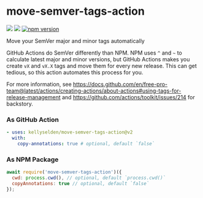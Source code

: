 # move-semver-tags-action

![](https://github.com/kellyselden/move-semver-tags-action/workflows/CI/badge.svg)
![](https://github.com/kellyselden/move-semver-tags-action/workflows/Publish/badge.svg)
[![npm version](https://badge.fury.io/js/move-semver-tags-action.svg)](https://badge.fury.io/js/move-semver-tags-action)

Move your SemVer major and minor tags automatically

GitHub Actions do SemVer differently than NPM. NPM uses `^` and `~` to calculate latest major and minor versions, but GitHub Actions makes you create `vX` and `vX.X` tags and move them for every new release. This can get tedious, so this action automates this process for you.

For more information, see https://docs.github.com/en/free-pro-team@latest/actions/creating-actions/about-actions#using-tags-for-release-management and https://github.com/actions/toolkit/issues/214 for backstory.

### As GitHub Action

```yml
- uses: kellyselden/move-semver-tags-action@v2
  with:
    copy-annotations: true # optional, default `false`
```

### As NPM Package

```js
await require('move-semver-tags-action')({
  cwd: process.cwd(), // optional, default `process.cwd()`
  copyAnnotations: true // optional, default `false`
});
```
